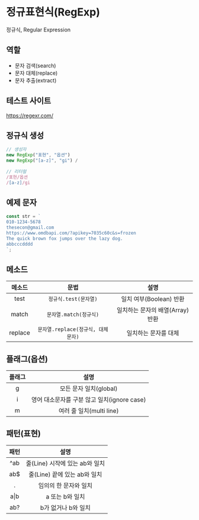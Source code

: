 # 정규표현식(RegExp)

정규식, Regular Expression



## 역할

- 문자 검색(search)
- 문자 대체(replace)
- 문자 추출(extract)



## 테스트 사이트

https://regexr.com/



## 정규식 생성

```js
// 생성자
new RegExp("표현", "옵션")
new RegExp("[a-z]", "gi") /
  
// 리터럴
/표현/옵션
/[a-z]/gi
```



## 예제 문자

```js
const str = `
010-1234-5678
thesecon@gmail.com
https://www.omdbapi.com/?apikey=7035c60c&s=frozen
The quick brown fox jumps over the lazy dog.
abbcccdddd
`;
```



## 메소드

| 메소드  |                문법                |               설명               |
| :-----: | :--------------------------------: | :------------------------------: |
|  test   |       `정규식.test(문자열)`        |     일치 여부(Boolean) 반환      |
|  match  |       `문자열.match(정규식)`       | 일치하는 문자의 배열(Array) 반환 |
| replace | `문자열.replace(정규식, 대체문자)` |       일치하는 문자를 대체       |



## 플래그(옵션)

| 플래그 |                    설명                     |
| :----: | :-----------------------------------------: |
|   g    |           모든 문자 일치(global)            |
|   i    | 영어 대소문자를 구분 않고 일치(ignore case) |
|   m    |          여러 줄 일치(multi line)           |





## 패턴(표현)

| 패턴 |              설명              |
| :--: | :----------------------------: |
| ^ab  | 줄(Line) 시작에 있는 ab와 일치 |
| ab$  |  줄(Line) 끝에 있는 ab와 일치  |
|  .   |     임의의 한 문자와 일치      |
| a\|b |        a 또는 b와 일치         |
| ab?  |      b가 없거나 b와 일치       |

